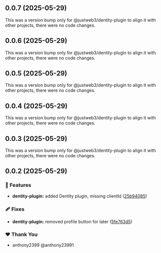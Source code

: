 ## 0.0.7 (2025-05-29)

This was a version bump only for @justweb3/dentity-plugin to align it with other projects, there were no code changes.

## 0.0.6 (2025-05-29)

This was a version bump only for @justweb3/dentity-plugin to align it with other projects, there were no code changes.

## 0.0.5 (2025-05-29)

This was a version bump only for @justweb3/dentity-plugin to align it with other projects, there were no code changes.

## 0.0.4 (2025-05-29)

This was a version bump only for @justweb3/dentity-plugin to align it with other projects, there were no code changes.

## 0.0.3 (2025-05-29)

This was a version bump only for @justweb3/dentity-plugin to align it with other projects, there were no code changes.

## 0.0.2 (2025-05-29)


### 🚀 Features

- **dentity-plugin:** added Dentity plugin, missing clientId ([25b94085](https://github.com/JustaName-id/JustaName-sdk/commit/25b94085))


### 🩹 Fixes

- **dentity-plugin:** removed profile button for later ([5fe763d5](https://github.com/JustaName-id/JustaName-sdk/commit/5fe763d5))


### ❤️  Thank You

- anthony2399 @anthony23991